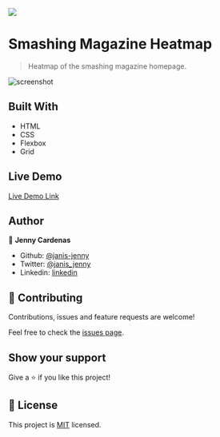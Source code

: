 ![](https://img.shields.io/badge/Microverse-blueviolet)

# Smashing Magazine Heatmap

> Heatmap of the smashing magazine homepage.

![screenshot](.img\Heatmap.jpg)

## Built With

- HTML
- CSS
- Flexbox
- Grid

## Live Demo

[Live Demo Link](https://raw.githack.com/janis-jenny/design_teardown/teardown-branch/index.html)

## Author

👤 **Jenny Cardenas**

- Github: [@janis-jenny](https://github.com/janis-jenny)
- Twitter: [@janis_jenny](https://twitter.com/janis_jenny)
- Linkedin: [linkedin](https://www.linkedin.com/in/paolajenny)

## 🤝 Contributing

Contributions, issues and feature requests are welcome!

Feel free to check the [issues page](https://github.com/janis-jenny/design_teardown/issues).

## Show your support

Give a ⭐️ if you like this project!

## 📝 License

This project is [MIT](lic.url) licensed.
